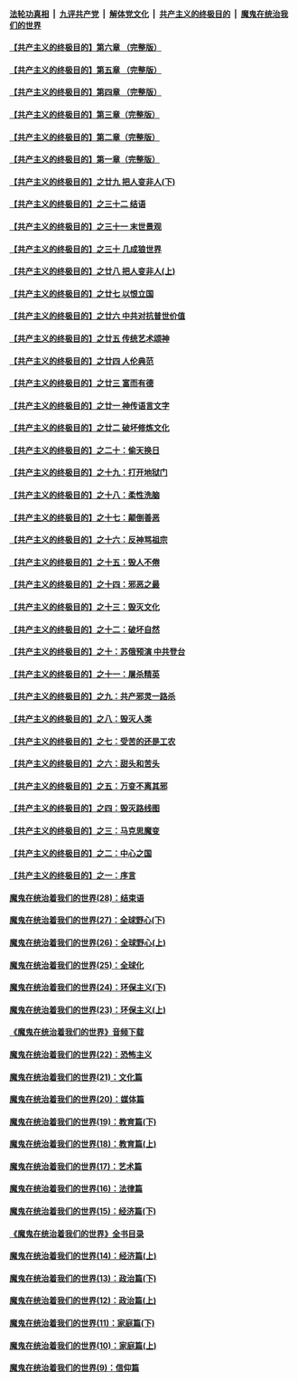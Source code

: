 ####  [法轮功真相](../../../../basic/blob/master/README.md?t=04281301) &nbsp;|&nbsp; [九评共产党](../../../../9ping.md/blob/master/README.md?t=04281301) &nbsp;|&nbsp; [解体党文化](../../../../jtdwh.md/blob/master/README.md?t=04281301)  &nbsp;|&nbsp; [共产主义的终极目的](../../../../gczydzjmd.md/blob/master/README.md?t=04281301) &nbsp;|&nbsp; [魔鬼在统治我们的世界](../../../../mgztzwmdsj.md/blob/master/README.md?t=04281301) 

#### [【共产主义的终极目的】第六章 （完整版）](../pages/nsc422/n11428913.md?t=04281301) 

#### [【共产主义的终极目的】第五章 （完整版）](../pages/nsc422/n11428912.md?t=04281301) 

#### [【共产主义的终极目的】第四章 （完整版）](../pages/nsc422/n11428907.md?t=04281301) 

#### [【共产主义的终极目的】第三章（完整版）](../pages/nsc422/n11428848.md?t=04281301) 

#### [【共产主义的终极目的】第二章（完整版）](../pages/nsc422/n11428831.md?t=04281301) 

#### [【共产主义的终极目的】第一章（完整版）](../pages/nsc422/n11417651.md?t=04281301) 

#### [【共产主义的终极目的】之廿九 把人变非人(下)](../pages/nsc422/n11344140.md?t=04281301) 

#### [【共产主义的终极目的】之三十二 结语](../pages/nsc422/n11360535.md?t=04281301) 

#### [【共产主义的终极目的】之三十一 末世景观](../pages/nsc422/n11351129.md?t=04281301) 

#### [【共产主义的终极目的】之三十 几成狼世界](../pages/nsc422/n11348280.md?t=04281301) 

#### [【共产主义的终极目的】之廿八 把人变非人(上)](../pages/nsc422/n11340492.md?t=04281301) 

#### [【共产主义的终极目的】之廿七 以恨立国](../pages/nsc422/n11336944.md?t=04281301) 

#### [【共产主义的终极目的】之廿六 中共对抗普世价值](../pages/nsc422/n11324785.md?t=04281301) 

#### [【共产主义的终极目的】之廿五 传统艺术颂神](../pages/nsc422/n11296396.md?t=04281301) 

#### [【共产主义的终极目的】之廿四 人伦典范](../pages/nsc422/n11296397.md?t=04281301) 

#### [【共产主义的终极目的】之廿三 富而有德](../pages/nsc422/n11283598.md?t=04281301) 

#### [【共产主义的终极目的】之廿一 神传语言文字](../pages/nsc422/n11263265.md?t=04281301) 

#### [【共产主义的终极目的】之廿二 破坏修炼文化](../pages/nsc422/n11245728.md?t=04281301) 

#### [【共产主义的终极目的】之二十：偷天换日](../pages/nsc422/n11238846.md?t=04281301) 

#### [【共产主义的终极目的】之十九：打开地狱门](../pages/nsc422/n11206376.md?t=04281301) 

#### [【共产主义的终极目的】之十八：柔性洗脑](../pages/nsc422/n11199994.md?t=04281301) 

#### [【共产主义的终极目的】之十七：颠倒善恶](../pages/nsc422/n11179782.md?t=04281301) 

#### [【共产主义的终极目的】之十六：反神骂祖宗](../pages/nsc422/n11166798.md?t=04281301) 

#### [【共产主义的终极目的】之十五：毁人不倦](../pages/nsc422/n11166792.md?t=04281301) 

#### [【共产主义的终极目的】之十四：邪恶之最](../pages/nsc422/n11150249.md?t=04281301) 

#### [【共产主义的终极目的】之十三：毁灭文化](../pages/nsc422/n11135227.md?t=04281301) 

#### [【共产主义的终极目的】之十二：破坏自然](../pages/nsc422/n11135214.md?t=04281301) 

#### [【共产主义的终极目的】之十：苏俄预演 中共登台](../pages/nsc422/n11118424.md?t=04281301) 

#### [【共产主义的终极目的】之十一：屠杀精英](../pages/nsc422/n11118442.md?t=04281301) 

#### [【共产主义的终极目的】之九：共产邪灵一路杀](../pages/nsc422/n11114139.md?t=04281301) 

#### [【共产主义的终极目的】之八：毁灭人类](../pages/nsc422/n11108503.md?t=04281301) 

#### [【共产主义的终极目的】之七：受苦的还是工农](../pages/nsc422/n11101809.md?t=04281301) 

#### [【共产主义的终极目的】之六：甜头和苦头](../pages/nsc422/n11096971.md?t=04281301) 

#### [【共产主义的终极目的】之五：万变不离其邪](../pages/nsc422/n11091285.md?t=04281301) 

#### [【共产主义的终极目的】之四：毁灭路线图](../pages/nsc422/n11086284.md?t=04281301) 

#### [【共产主义的终极目的】之三：马克思魔变](../pages/nsc422/n11061941.md?t=04281301) 

#### [【共产主义的终极目的】之二：中心之国](../pages/nsc422/n11047728.md?t=04281301) 

#### [【共产主义的终极目的】之一：序言](../pages/nsc422/n11086077.md?t=04281301) 

#### [魔鬼在统治着我们的世界(28)：结束语](../pages/nsc422/n10936246.md?t=04281301) 

#### [魔鬼在统治着我们的世界(27)：全球野心(下)](../pages/nsc422/n10928319.md?t=04281301) 

#### [魔鬼在统治着我们的世界(26)：全球野心(上)](../pages/nsc422/n10900318.md?t=04281301) 

#### [魔鬼在统治着我们的世界(25)：全球化](../pages/nsc422/n10788205.md?t=04281301) 

#### [魔鬼在统治着我们的世界(24)：环保主义(下)](../pages/nsc422/n10695307.md?t=04281301) 

#### [魔鬼在统治着我们的世界(23)：环保主义(上)](../pages/nsc422/n10688613.md?t=04281301) 

#### [《魔鬼在统治着我们的世界》音频下载](../pages/nsc422/n10635553.md?t=04281301) 

#### [魔鬼在统治着我们的世界(22)：恐怖主义](../pages/nsc422/n10614727.md?t=04281301) 

#### [魔鬼在统治着我们的世界(21)：文化篇](../pages/nsc422/n10597706.md?t=04281301) 

#### [魔鬼在统治着我们的世界(20)：媒体篇](../pages/nsc422/n10586579.md?t=04281301) 

#### [魔鬼在统治着我们的世界(19)：教育篇(下)](../pages/nsc422/n10564808.md?t=04281301) 

#### [魔鬼在统治着我们的世界(18)：教育篇(上)](../pages/nsc422/n10526970.md?t=04281301) 

#### [魔鬼在统治着我们的世界(17)：艺术篇](../pages/nsc422/n10499093.md?t=04281301) 

#### [魔鬼在统治着我们的世界(16)：法律篇](../pages/nsc422/n10485969.md?t=04281301) 

#### [魔鬼在统治着我们的世界(15)：经济篇(下)](../pages/nsc422/n10469975.md?t=04281301) 

#### [《魔鬼在统治着我们的世界》全书目录](../pages/nsc422/n10464261.md?t=04281301) 

#### [魔鬼在统治着我们的世界(14)：经济篇(上)](../pages/nsc422/n10457370.md?t=04281301) 

#### [魔鬼在统治着我们的世界(13)：政治篇(下)](../pages/nsc422/n10448270.md?t=04281301) 

#### [魔鬼在统治着我们的世界(12)：政治篇(上)](../pages/nsc422/n10444576.md?t=04281301) 

#### [魔鬼在统治着我们的世界(11)：家庭篇(下)](../pages/nsc422/n10440961.md?t=04281301) 

#### [魔鬼在统治着我们的世界(10)：家庭篇(上)](../pages/nsc422/n10435448.md?t=04281301) 

#### [魔鬼在统治着我们的世界(9)：信仰篇](../pages/nsc422/n10432159.md?t=04281301) 

